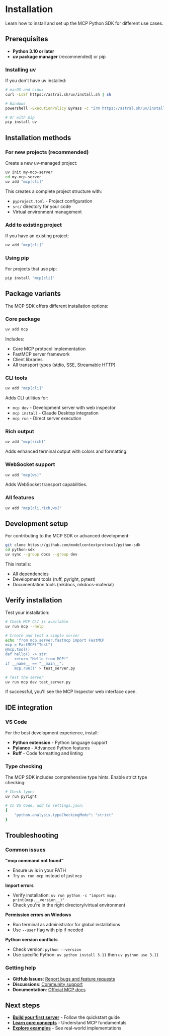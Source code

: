 # Installation

Learn how to install and set up the MCP Python SDK for different use cases.

## Prerequisites

- **Python 3.10 or later**
- **uv package manager** (recommended) or pip

### Installing uv

If you don't have uv installed:

```bash
# macOS and Linux
curl -LsSf https://astral.sh/uv/install.sh | sh

# Windows
powershell -ExecutionPolicy ByPass -c "irm https://astral.sh/uv/install.ps1 | iex"

# Or with pip
pip install uv
```

## Installation methods

### For new projects (recommended)

Create a new uv-managed project:

```bash
uv init my-mcp-server
cd my-mcp-server
uv add "mcp[cli]"
```

This creates a complete project structure with:
- `pyproject.toml` - Project configuration
- `src/` directory for your code
- Virtual environment management

### Add to existing project

If you have an existing project:

```bash
uv add "mcp[cli]"
```

### Using pip

For projects that use pip:

```bash
pip install "mcp[cli]"
```

## Package variants

The MCP SDK offers different installation options:

### Core package
```bash
uv add mcp
```

Includes:
- Core MCP protocol implementation
- FastMCP server framework
- Client libraries
- All transport types (stdio, SSE, Streamable HTTP)

### CLI tools
```bash
uv add "mcp[cli]"
```

Adds CLI utilities for:
- `mcp dev` - Development server with web inspector
- `mcp install` - Claude Desktop integration
- `mcp run` - Direct server execution

### Rich output
```bash
uv add "mcp[rich]"
```

Adds enhanced terminal output with colors and formatting.

### WebSocket support
```bash
uv add "mcp[ws]"
```

Adds WebSocket transport capabilities.

### All features
```bash
uv add "mcp[cli,rich,ws]"
```

## Development setup

For contributing to the MCP SDK or advanced development:

```bash
git clone https://github.com/modelcontextprotocol/python-sdk
cd python-sdk
uv sync --group docs --group dev
```

This installs:
- All dependencies
- Development tools (ruff, pyright, pytest)
- Documentation tools (mkdocs, mkdocs-material)

## Verify installation

Test your installation:

```bash
# Check MCP CLI is available
uv run mcp --help

# Create and test a simple server
echo 'from mcp.server.fastmcp import FastMCP
mcp = FastMCP("Test")
@mcp.tool()
def hello() -> str:
    return "Hello from MCP!"
if __name__ == "__main__":
    mcp.run()' > test_server.py

# Test the server
uv run mcp dev test_server.py
```

If successful, you'll see the MCP Inspector web interface open.

## IDE integration

### VS Code

For the best development experience, install:

- **Python extension** - Python language support
- **Pylance** - Advanced Python features
- **Ruff** - Code formatting and linting

### Type checking

The MCP SDK includes comprehensive type hints. Enable strict type checking:

```bash
# Check types
uv run pyright

# In VS Code, add to settings.json:
{
    "python.analysis.typeCheckingMode": "strict"
}
```

## Troubleshooting

### Common issues

**"mcp command not found"**
- Ensure uv is in your PATH
- Try `uv run mcp` instead of just `mcp`

**Import errors**
- Verify installation: `uv run python -c "import mcp; print(mcp.__version__)"`
- Check you're in the right directory/virtual environment

**Permission errors on Windows**
- Run terminal as administrator for global installations
- Use `--user` flag with pip if needed

**Python version conflicts**
- Check version: `python --version`
- Use specific Python: `uv python install 3.11` then `uv python use 3.11`

### Getting help

- **GitHub Issues**: [Report bugs and feature requests](https://github.com/modelcontextprotocol/python-sdk/issues)
- **Discussions**: [Community support](https://github.com/modelcontextprotocol/python-sdk/discussions)
- **Documentation**: [Official MCP docs](https://modelcontextprotocol.io)

## Next steps

- **[Build your first server](quickstart.md)** - Follow the quickstart guide
- **[Learn core concepts](servers.md)** - Understand MCP fundamentals
- **[Explore examples](https://github.com/modelcontextprotocol/python-sdk/tree/main/examples)** - See real-world implementations